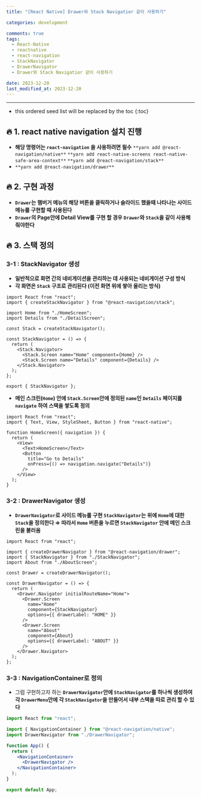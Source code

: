 ```yaml
---
title: "[React Native] Drawer와 Stack Navigatior 같이 사용하기"

categories: development

comments: true
tags:
  - React-Native
  - reactnative
  - react-navigation
  - StackNavigator
  - DrawerNavigator
  - Drawer와 Stack Navigatior 같이 사용하기

date: 2023-12-20
last_modified_at: 2023-12-20
---
```


---

<!-- prettier-ignore -->
* this ordered seed list will be replaced by the toc 
{:toc}

## **🔥 1. react native navigation 설치 진행**

- **해당 명령어는 `react-navigation` 을 사용하려면 필수**
  `**yarn add @react-navigation/native**`
  `**yarn add react-native-screens react-native-safe-area-context**`
  `**yarn add @react-navigation/stack**`
- `**yarn add @react-navigation/drawer**`

## **🔥 2. 구현 과정**

- **`Drawer`는 햄버거 메뉴의 해당 버튼을 클릭하거나 슬라이드 했을때 나타나는 사이드 메뉴를 구현할 때 사용된다**
- **`Drawer`의 Page안에 Detail View를 구현 할 경우 `Drawer`와 `Stack`을 같이 사용해줘야한다**

## **🔥 3. 스택 정의**

### 3-1 : **StackNavigator 생성**

- **일반적으로 화면 간의 네비게이션을 관리하는 데 사용되는 네비게이션 구성 방식**
- **각 화면은 `Stack` 구조로 관리된다 (이전 화면 위에 쌓아 올리는 방식)**

```tsx
import React from "react";
import { createStackNavigator } from "@react-navigation/stack";

import Home from "./HomeScreen";
import Details from "./DetailScreen";

const Stack = createStackNavigator();

const StackNavigator = () => {
  return (
    <Stack.Navigator>
      <Stack.Screen name="Home" component={Home} />
      <Stack.Screen name="Details" component={Details} />
    </Stack.Navigator>
  );
};

export { StackNavigator };
```

- **메인 스크린(`Home`) 안에 `Stack.Screen`안에 정의된 `name`인 `Details` 페이지를 `navigate` 하여 스택을 쌓도록 정의**

```tsx
import React from "react";
import { Text, View, StyleSheet, Button } from "react-native";

function HomeScreen({ navigation }) {
  return (
    <View>
      <Text>HomeScreen</Text>
      <Button
        title="Go to Details"
        onPress={() => navigation.navigate("Details")}
      />
    </View>
  );
}
```

### 3-2 : **DrawerNavigator 생성**

- **`DrawerNavigator`로 사이드 메뉴를 구현 `StackNavigator`는 위에 `Home`에 대한 `Stack`을 정의한다 ⇒ 따라서 `Home` 버튼을 누르면 `StackNavigator` 안에 메인 스크린을 불러옴**

```tsx
import React from "react";

import { createDrawerNavigator } from "@react-navigation/drawer";
import { StackNavigator } from "./StackNavigator";
import About from "./AboutScreen";

const Drawer = createDrawerNavigator();

const DrawerNavigator = () => {
  return (
    <Drawer.Navigator initialRouteName="Home">
      <Drawer.Screen
        name="Home"
        component={StackNavigator}
        options={{ drawerLabel: "HOME" }}
      />
      <Drawer.Screen
        name="About"
        component={About}
        options={{ drawerLabel: "ABOUT" }}
      />
    </Drawer.Navigator>
  );
};
```

### 3-3 : **NavigationContainer로 정의**

- 그럼 구현하고자 하는 **`DrawerNavigator`안에 `StackNavigator`를 하나씩 생성하여 각 `DrawerMenu`안에 각 `StackNavigator`을 만들어서 내부 스택을 따로 관리 할 수 있다**

```jsx
import React from "react";

import { NavigationContainer } from "@react-navigation/native";
import DrawerNavigator from "./DrawerNavigator";

function App() {
  return (
    <NavigationContainer>
      <DrawerNavigator />
    </NavigationContainer>
  );
}

export default App;
```
